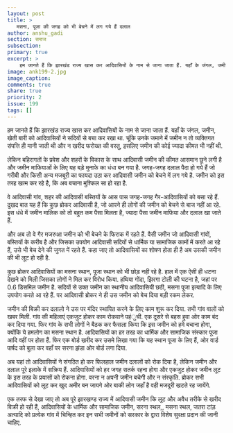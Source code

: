 ```yaml
---
layout: post
title: >
   मसना, पूजा की जगह को भी बेचने में लग गये हैं दलाल
author: anshu_gadi
section: समाज
subsection:
primary: true
excerpt: >
    हम जानते हैं कि झारखंड राज्य खास कर आदिवासियों के नाम से जाना जाता हैं. यहाँ के जंगल, जमीन, खेती बारी को आदिवासियों ने सदियों से बचा कर रखा था. चूंकि उनके जमाने में जमीन न तो व्यक्तिगत संपत्ति ही मानी जाती थी और न खरीद फरोख्त की वस्तु, इसलिए जमीन की कोई ज्यादा कीमत भी नहीं थी.
image: ank199-2.jpg
image_caption: 
comments: true
share: true
priority: 2
issue: 199
tags: []
---
```


हम जानते हैं कि झारखंड राज्य खास कर आदिवासियों के नाम से जाना जाता हैं. यहाँ के जंगल, जमीन, खेती बारी को आदिवासियों ने सदियों से बचा कर रखा था. चूंकि उनके जमाने में जमीन न तो व्यक्तिगत संपत्ति ही मानी जाती थी और न खरीद फरोख्त की वस्तु, इसलिए जमीन की कोई ज्यादा कीमत भी नहीं थी.

लेकिन बहिरागतों के प्रवेश और शहरों के विकास के साथ आदिवासी जमीन की कीमत आसमान छूने लगी है और जमीन माफियाओं के लिए यह बड़े मुनाफे का धंधा बन गया है. जगह-जगह दलाल पैदा हो गये हैं जो गरीबी और किसी अन्य मजबूरी का फायदा उठा कर आदिवासी जमीन को बेचने में लग गये है. जमीन को इस तरह खत्म कर रहे है, कि अब बचाना मुश्किल सा हो रहा है.

वे आदिवासी गांव, शहर की आदिवासी बस्तियों के आस पास जगह-जगह गैर-आदिवासियों को बसा रहे हैं. दुखद बात यह हैं कि कुछ ब्रोकर आदिवासी है, जो आपने ही लोगों की जमीन को बेचने से बाज नहीं आ रहे. इस धंधे में जमीन मालिक को तो बहुत कम पैसा मिलता है, ज्यादा पैसा जमीन माफिया और दलाल खा जाते हैं.

और अब तो वे गैर मजरुआ जमीन को भी बेचने के फिराक में रहते हैं. वैसी जमीन जो आदिवासी गांवों, बस्तियों के करीब है और जिसका उपयोग आदिवासी सदियों से धार्मिक या सामाजिक कामों में करते आ रहे हैं, उसे भी बेच देने की जुगत में रहते हैं. कहा जाए तो आदिवासियों का शोषण होता ही है अब उसकी जमीन की भी लूट हो रही है.

कुछ ब्रोकर आदिवासियों का मसना स्थान, पूजा स्थान को भी छोड़ नही रहे है. हाल में एक ऐसी ही धटना देखने को मिली जिसका लोगों ने मिल कर विरोध किया. हथिया गोंदा, झिरगा टोली की घटना है, जहां पर 0.6 डिसमिल जमीन है. सदियों से उक्त जमीन का स्थानीय आदिवासियी छठी, मसना पूजा इत्यादि के लिए उपयोग करते आ रहे हैं. पर आदिवासी ब्रोकर ने ही उस जमीन को बेच दिया बड़ी रकम लेकर.

जमीन की बिक्री कर दलालो ने उस पर मंदिर स्थापित करने के लिए काम शुरू कर दिया. तभी गांव वालों को खबर मिली. गांव की महिलाएं एकजुट होकर काम रोकवाने पहंुची. एक दूसरे से बहस हुवा ओर काम बंद कर दिया गया. फिर गांव के सभी लोगों ने बैठक कर फैसला किया कि इस जमीन को हमे बचाना होगा, क्योंकि ये हमलोग का मसना स्थान है. आदिवासियों का हर तरह का धार्मिक और सामाजिक संस्कार पूजा आदि वहीं पर होता हैं. फिर एक बोर्ड खरीद कर उसमे लिखा गया कि यह स्थान पूजा के लिए हैं, ओर वार्ड पार्षद को बुला कर वहाँ पर सरना झंडा ओर बोर्ड लगा दिया.

अब यहां तो आदिवासियों ने संगठित हो कर फिलहाल जमीन दलालों को रोक दिया है, लेकिन जमीन और दलाल पूरे इलाके में सक्रिय हैं. आदिवासियों को हर जगह सतर्क रहना होगा और एकजुट होकर जमीन लूट के इस तरह के प्रयासों को रोकना होगा. वरना न अपनी जमीन बचेगी और न संस्कृति. ब्रोकर सभी आदिवासियों को लूट कर खुद अमीर बन जायगे ओर बाकी लोग जहाँ है वही  मजदूरी खटते रह जायेंगे.

एक तरफ से देखा जाए तो अब पूरे झारखण्ड राज्य में आदिवासी जमीन कि लूट और अवैध तरीके से खरीद विक्री हो रही हैं, आदिवासियों के धार्मिक और सामाजिक जमीन, सरना स्थल,, मसना स्थल, जतरा टांड़ अत्यादि को प्रत्येक गांव में चिन्हित कर इन सभी जमीनों को सरकार के द्वारा विशेष सुरक्षा प्रदान की जानी चाहिए.